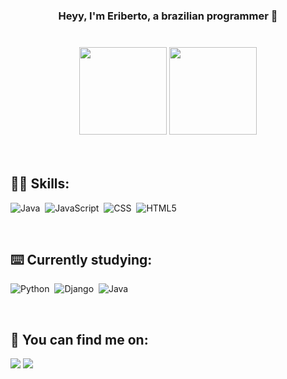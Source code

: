 <div align="center">
    <h3> Heyy, I'm Eriberto, a brazilian programmer 👋 <h3/>
</div>

<br/>

<div align="center">
    <a href="https://github.com/eribert0"></a>
    <img height="140em" src="https://github-readme-stats-sigma-five.vercel.app/api?username=eribert0&show_icons=true&theme=algolia"/>
    <img height="140em" src="https://github-readme-stats-sigma-five.vercel.app/api/top-langs/?username=eribert0&layout=compact&langs_count=7&theme=algolia"/>
</div>

<br/>
<br/>

## **👨‍💻 Skills:**
![Java](https://img.shields.io/badge/java-%23ED8B00.svg?style=for-the-badge&logo=openjdk&logoColor=white)&nbsp;
![JavaScript](https://img.shields.io/badge/-JavaScript-0D1117?style=for-the-badge&logo=javascript&labelColor=0D1117)&nbsp;
![CSS](https://img.shields.io/badge/-CSS-0D1117?style=for-the-badge&logo=CSS3&logoColor=1572B6&labelColor=0D1117)&nbsp;
![HTML5](https://img.shields.io/badge/html5-%23E34F26.svg?style=for-the-badge&logo=html5&logoColor=white)&nbsp;

<br/>

## **⌨️ Currently studying:**
![Python](https://img.shields.io/badge/Python-FFD43B?style=for-the-badge&logo=python&logoColor=blue)&nbsp;
![Django](https://img.shields.io/badge/django-%23092E20.svg?style=for-the-badge&logo=django&logoColor=white)&nbsp;
![Java](https://img.shields.io/badge/java-%23ED8B00.svg?style=for-the-badge&logo=openjdk&logoColor=white)&nbsp;




<br/>

## **🌠 You can find me on:**
  <a href="https://www.youtube.com/channel/UCIlhurFJhZZS7G_O8KKtnaA" target="_blank"><img src="https://img.shields.io/badge/YouTube-FF0000?style=for-the-badge&logo=youtube&logoColor=white" target="_blank"></a>
  <a href="https://www.instagram.com/eriberto_junnior/" target="_blank"><img src="https://img.shields.io/badge/-Instagram-%23E4405F?style=for-the-badge&logo=instagram&logoColor=white" target="_blank"></a>

